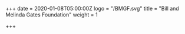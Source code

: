 +++
date = 2020-01-08T05:00:00Z
logo = "/BMGF.svg"
title = "Bill and Melinda Gates Foundation"
weight = 1

+++
